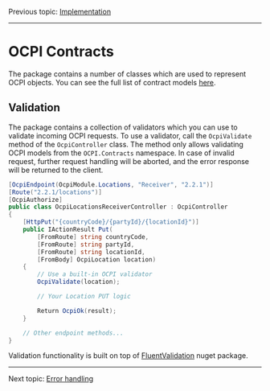 Previous topic:
[Implementation](3.implementation.md)

---

# OCPI Contracts

The package contains a number of classes which are used to represent OCPI objects. You can see the full list of contract models [here](https://github.com/BitzArt/OCPI.Net/tree/main/src/OCPI.Net.Contracts).


## Validation

The package contains a collection of validators which you can use to validate incoming OCPI requests. To use a validator, call the `OcpiValidate` method of the `OcpiController` class. The method only allows validating OCPI models from the `OCPI.Contracts` namespace. In case of invalid request, further request handling will be aborted, and the error response will be returned to the client.

```csharp
[OcpiEndpoint(OcpiModule.Locations, "Receiver", "2.2.1")]
[Route("2.2.1/locations")]
[OcpiAuthorize]
public class OcpiLocationsReceiverController : OcpiController
{
    [HttpPut("{countryCode}/{partyId}/{locationId}")]
    public IActionResult Put(
        [FromRoute] string countryCode,
        [FromRoute] string partyId,
        [FromRoute] string locationId,
        [FromBody] OcpiLocation location)
    {
        // Use a built-in OCPI validator
        OcpiValidate(location);

        // Your Location PUT logic

        Return OcpiOk(result);
    }

    // Other endpoint methods...
}
```

Validation functionality is built on top of [FluentValidation](https://github.com/FluentValidation/FluentValidation) nuget package.

---

Next topic:
[Error handling](5.error-handling.md)